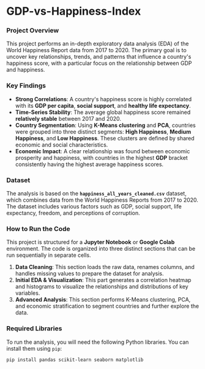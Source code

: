 # GDP-vs-Happiness-Index

### **Project Overview**

This project performs an in-depth exploratory data analysis (EDA) of the World Happiness Report data from 2017 to 2020. The primary goal is to uncover key relationships, trends, and patterns that influence a country's happiness score, with a particular focus on the relationship between GDP and happiness.

### **Key Findings**

  * **Strong Correlations**: A country's happiness score is highly correlated with its **GDP per capita**, **social support**, and **healthy life expectancy**.
  * **Time-Series Stability**: The average global happiness score remained **relatively stable** between 2017 and 2020.
  * **Country Segmentation**: Using **K-Means clustering** and **PCA**, countries were grouped into three distinct segments: **High Happiness**, **Medium Happiness**, and **Low Happiness**. These clusters are defined by shared economic and social characteristics.
  * **Economic Impact**: A clear relationship was found between economic prosperity and happiness, with countries in the highest **GDP** bracket consistently having the highest average happiness scores.

### **Dataset**

The analysis is based on the **`happiness_all_years_cleaned.csv`** dataset, which combines data from the World Happiness Reports from 2017 to 2020. The dataset includes various factors such as GDP, social support, life expectancy, freedom, and perceptions of corruption.

### **How to Run the Code**

This project is structured for a **Jupyter Notebook** or **Google Colab** environment. The code is organized into three distinct sections that can be run sequentially in separate cells.

1.  **Data Cleaning**: This section loads the raw data, renames columns, and handles missing values to prepare the dataset for analysis.
2.  **Initial EDA & Visualization**: This part generates a correlation heatmap and histograms to visualize the relationships and distributions of key variables.
3.  **Advanced Analysis**: This section performs K-Means clustering, PCA, and economic stratification to segment countries and further explore the data.

### **Required Libraries**

To run the analysis, you will need the following Python libraries. You can install them using `pip`:

```bash
pip install pandas scikit-learn seaborn matplotlib
```
